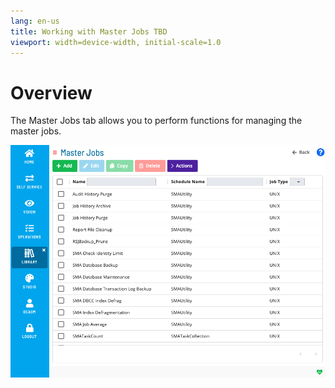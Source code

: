 ```yaml
---
lang: en-us
title: Working with Master Jobs TBD
viewport: width=device-width, initial-scale=1.0
---
```


# Overview

The Master Jobs tab allows you to perform functions for managing the master jobs.

![Working With master jobs](../../../../../Resources/Images/SM/Library/WorkingWithLibrary/WorkingWithMasterJobs.png "Threshold Grid")
